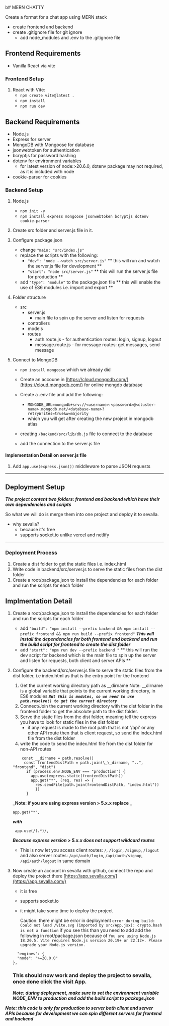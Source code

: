b# MERN CHATTY

Create a format for a chat app using MERN stack

- create frontend and backend
- create .gitignore file for git ignore
  - add node_modules and .env to the .gitignore file

## Frontend Requirements

- Vanilla React via vite

### Frontend Setup

1. React with Vite:
   - `npm create vite@latest .`
   - `npm install`
   - `npm run dev`

## Backend Requirements

- Node.js
- Express for server
- MongoDB with Mongoose for database
- jsonwebtoken for authentication
- bcryptjs for password hashing
- dotenv for environment variables
  - for latest version of node:>20.6.0, dotenv package may not required, as it is included with node
- cookie-parser for cookies

### Backend Setup

1. Node.js

   - `npm init -y`
   - `npm install express mongoose jsonwebtoken bcryptjs dotenv cookie-parser`

2. Create src folder and server.js file in it.

3. Configure package.json

   - change `"main: "src/index.js"`
   - replace the scripts with the following:
     - `"dev": "node --watch src/server.js"`
       ** this will run and watch the server.js file for development **
     - `"start": "node src/server.js"`
       ** this will run the server.js file for production **
   - add `"type": "module"` to the package.json file
     ** this will enable the use of ES6 modules i.e. import and export **

4. Folder structure

   - src
     - server.js
       - main file to spin up the server and listen for requests
     - controllers
     - models
     - routes
       - auth.route.js - for authentication routes: login, signup, logout
       - message.route.js - for message routes: get messages, send message

5. Connect to MongoDB

   - `npm install mongoose` which we already did
   - Create an accoune in [https://cloud.mongodb.com/](https://cloud.mongodb.com/) for online mongdb database
   - Create a .env file and add the following:

     - `MONGODB_URL=mongodb+srv://<username>:<password>@<cluster-name>.mongodb.net/<database-name>?retryWrites=true&w=majority`
     - which you will get after creating the new project in mongodb atlas

   - creating `/backend/src/lib/db.js` file to connect to the database
   - add the connection to the server.js file

#### Implementation Detail on server.js file

1. Add `app.use(express.json())` middleware to parse JSON requests

---

## Deployment Setup

<i> **The project content two folders: frontend and backend which have their own dependencies and scripts** </i>

So what we will do is merge them into one project and deploy it to sevalla.

- why sevalla?
  - because it's free
  - supports socket.io unlike vercel and netlify

---

### Deployment Process

1. Create a dist folder to get the static files i.e. index.html
2. Write code in backend/src/server.js to serve the static files from the dist folder
3. Create a root/package.json to install the dependencies for each folder and run the scripts for each folder

## Implmentation Detail

1.  Create a root/package.json to install the dependencies for each folder and run the scripts for each folder

    - add `"build": "npm install --prefix backend && npm install --prefix frontend && npm run build --prefix frontend"`
      **_This will install the dependencies for both frontend and backend and run the build script for frontend to create the dist folder_**
      </br>
    - add `"start": "npm run dev --prefix backend "`
      ** this will run the dev script for backend which is the main file to spin up the server and listen for requests, both client and server APIs **
      </br>

2.  Configure the backend/src/server.js file to serve the static files from the dist folder, i.e index.html as that is the entry point for the frontend

    1. Get the current working directory path as \_\_dirname
       Note: \_\_dirname is a global variable that points to the current working directory, in ES6 modules
       **_`But this is modules, so we need to use path.resolve() to get the current directory`_**
    2. Connect/Join the current working directory with the dist folder in the frontend folder to get the absolute path to the dist folder.
    3. Serve the static files from the dist folder, meaning tell the express you have to look for static files in the dist folder
       - if any request is made to the root path that is not '/api' or any other API route then that is client request, so send the index.html file from the dist folder
         </br>
    4. write the code to send the index.html file from the dist folder for non-API routes

    ```JS
        const __dirname = path.resolve()
         const frontendDistPath = path.join(\_\_dirname, "..", "frontend", "dist")
          if (process.env.NODE_ENV === "production") {
            app.use(express.static(frontendDistPath))
            app.get("*", (req, res) => {
              res.sendFile(path.join(frontendDistPath, "index.html"))
              })
          }
    ```

    **_Note: if you are using express version > 5.x.x replace _**

    `app.get("*",`

    **_with_**

    ` app.use(/(.*)/,`

    **_Because express version > 5.x.x does not support wildcard routes_**

    - This is now let you access client routes: `/`, `/login`, `/signup`, `/logout` and also server routes: `/api/auth/login`, `/api/auth/signup`, `/api/auth/logout` in same domain

3.  Now create an account in sevalla with github, connect the repo and deploy the project there [https://app.sevalla.com/](https://app.sevalla.com/)

    - it is free
    - supports socket.io
    - it might take some time to deploy the project

      Caution: there might be error in deployment `error during build: Could not load /vite.svg (imported by src/App.jsx): crypto.hash is not a function` if you see this than you need to add
      add the following in root/package.json because of
      `You are using Node.js 18.20.5. Vite requires Node.js version 20.19+ or 22.12+. Please upgrade your Node.js version.`

    ```JS
      "engines": {
      "node": ">=20.0.0"
    },
    ```

    ### This should now work and deploy the project to sevalla, once done click the visit App.

    **_Note: during deployment, make sure to set the environment variable NODE_ENV to production and add the build script to package.json_**

**_Note: this code is only for production to server both client and server APIs because for development we can spin different servers for frontend and backend_**
